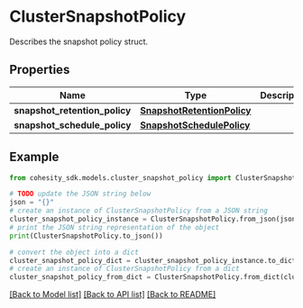 # ClusterSnapshotPolicy

Describes the snapshot policy struct.

## Properties

Name | Type | Description | Notes
------------ | ------------- | ------------- | -------------
**snapshot_retention_policy** | [**SnapshotRetentionPolicy**](SnapshotRetentionPolicy.md) |  | [optional] 
**snapshot_schedule_policy** | [**SnapshotSchedulePolicy**](SnapshotSchedulePolicy.md) |  | [optional] 

## Example

```python
from cohesity_sdk.models.cluster_snapshot_policy import ClusterSnapshotPolicy

# TODO update the JSON string below
json = "{}"
# create an instance of ClusterSnapshotPolicy from a JSON string
cluster_snapshot_policy_instance = ClusterSnapshotPolicy.from_json(json)
# print the JSON string representation of the object
print(ClusterSnapshotPolicy.to_json())

# convert the object into a dict
cluster_snapshot_policy_dict = cluster_snapshot_policy_instance.to_dict()
# create an instance of ClusterSnapshotPolicy from a dict
cluster_snapshot_policy_from_dict = ClusterSnapshotPolicy.from_dict(cluster_snapshot_policy_dict)
```
[[Back to Model list]](../README.md#documentation-for-models) [[Back to API list]](../README.md#documentation-for-api-endpoints) [[Back to README]](../README.md)



